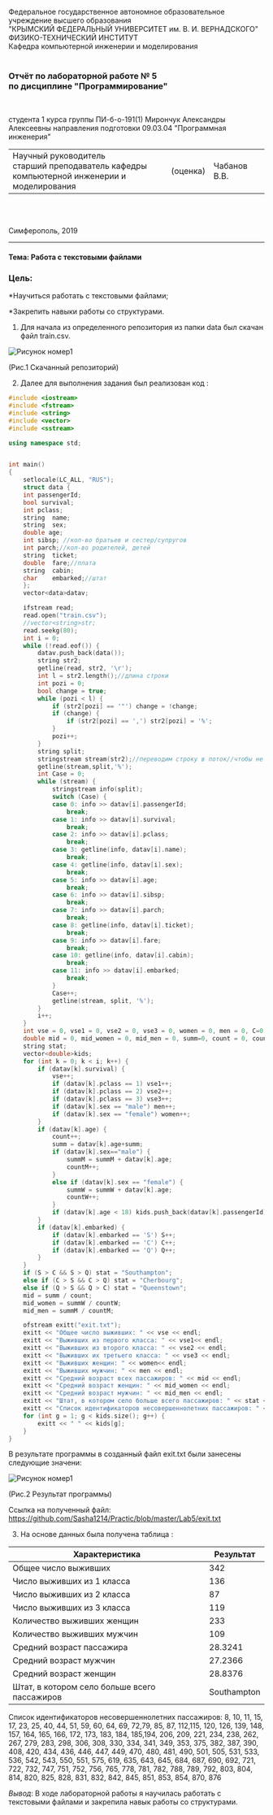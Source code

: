 Федеральное государственное автономное образовательное учреждение высшего образования  
"КРЫМСКИЙ ФЕДЕРАЛЬНЫЙ УНИВЕРСИТЕТ им. В. И. ВЕРНАДСКОГО"  
ФИЗИКО-ТЕХНИЧЕСКИЙ ИНСТИТУТ  
Кафедра компьютерной инженерии и моделирования
<br/><br/>

### Отчёт по лабораторной работе № 5 <br/> по дисциплине "Программирование"
<br/>

студента 1 курса группы ПИ-б-о-191(1)
Мирончук Александры Алексеевны
направления подготовки 09.03.04 "Программная инженерия" 
<br/>

<table>
<tr><td>Научный руководитель<br/> старший преподаватель кафедры<br/> компьютерной инженерии и моделирования</td>
<td>(оценка)</td>
<td>Чабанов В.В.</td>
</tr>
</table>
<br/><br/>

Симферополь, 2019
***
#### Тема: Работа с текстовыми файлами

### Цель: 

*Научиться работать с текстовыми файлами;

*Закрепить навыки работы со структурами.

1. Для начала из определенного репозитория из папки data был скачан файл train.csv.
 
 ![Рисунок номер1](https://sun9-24.userapi.com/c856032/v856032266/21f433/tZECAxbyAdc.jpg)
 
 (Рис.1 Скачанный репозиторий) 
 
2. Далее для выполнения задания был реализован код :

```cpp
#include <iostream>
#include <fstream>
#include <string>
#include <vector>
#include <sstream>

using namespace std;


int main()
{
	setlocale(LC_ALL, "RUS");
	struct data {
	int	passengerId;
	bool survival;
	int	pclass;
	string	name;
	string	sex;
	double age;
	int	sibsp; //кол-во братьев и сестер/супругов
	int	parch;//кол-во родителей, детей
	string	ticket;
	double	fare;//плата
	string	cabin;
	char	embarked;//штат 
	};
	vector<data>datav;

	ifstream read;
	read.open("train.csv");
	//vector<string>str;
	read.seekg(80);
	int i = 0;
	while (!read.eof()) {
		datav.push_back(data());
		string str2;
		getline(read, str2, '\r');
		int l = str2.length();//длина строки
		int pozi = 0;
		bool change = true;
		while (pozi < l) {
			if (str2[pozi] == '"') change = !change;
			if (change) {
				if (str2[pozi] == ',') str2[pozi] = '%';
			}
			pozi++;
		}
		string split;
		stringstream stream(str2);//переводим строку в поток//чтобы не было конфликта типов
		getline(stream,split,'%');
		int Case = 0;
		while (stream) {
			stringstream info(split);
			switch (Case) {
			case 0: info >> datav[i].passengerId;
				break;
			case 1: info >> datav[i].survival;
				break;
			case 2: info >> datav[i].pclass;
				break;
			case 3: getline(info, datav[i].name);
				break;
			case 4: getline(info, datav[i].sex);
				break;
			case 5: info >> datav[i].age;
				break;
			case 6: info >> datav[i].sibsp;
				break;
			case 7: info >> datav[i].parch;
				break;
			case 8: getline(info, datav[i].ticket);
				break;
			case 9: info >> datav[i].fare;
				break;
			case 10: getline(info, datav[i].cabin);
				break;
			case 11: info >> datav[i].embarked;
				break;
			}
			Case++;
			getline(stream, split, '%');
		}
		i++;
	}
	int vse = 0, vse1 = 0, vse2 = 0, vse3 = 0, women = 0, men = 0, C=0, Q=0, S=0;
	double mid = 0, mid_women = 0, mid_men = 0, summ=0, count = 0, countW = 0, countM = 0, summW=0, summM=0;
	string stat;
	vector<double>kids;
	for (int k = 0; k < i; k++) {
		if (datav[k].survival) {
			vse++;
			if (datav[k].pclass == 1) vse1++;
			if (datav[k].pclass == 2) vse2++;
			if (datav[k].pclass == 3) vse3++;
			if (datav[k].sex == "male") men++;
			if (datav[k].sex == "female") women++;
		}
		if (datav[k].age) {
			count++;
			summ = datav[k].age+summ;
			if (datav[k].sex=="male") {
				summM = summM + datav[k].age;
				countM++;
			}
			else if (datav[k].sex == "female") {
				summW = summW + datav[k].age;
				countW++;
			}
			if (datav[k].age < 18) kids.push_back(datav[k].passengerId);
		}
		if (datav[k].embarked) {
			if (datav[k].embarked == 'S') S++;
			if (datav[k].embarked == 'C') C++;
			if (datav[k].embarked == 'Q') Q++;
		}
	}
	if (S > C && S > Q) stat = "Southampton";
	else if (C > S && C > Q) stat = "Cherbourg";
	else if (Q > S && Q > C) stat = "Queenstown";
	mid = summ / count;
	mid_women = summW / countW;
	mid_men = summM / countM;

	ofstream exitt("exit.txt");
	exitt << "Общее число выживших: " << vse << endl;
	exitt << "Выживших из первого класса: " << vse1<< endl;
	exitt << "Выживших из второго класса: " << vse2 << endl;
	exitt << "Выживших их третьего класса: " << vse3 << endl;
	exitt << "Выживших женщин: " << women<< endl;
	exitt << "Выживших мужчин: " << men << endl;
	exitt << "Средний возраст всех пассажиров: " << mid << endl;
	exitt << "Средний возраст женщин: " << mid_women << endl;
	exitt << "Средний возраст мужчин: " << mid_men << endl;
	exitt << "Штат, в котором село больше всего пассажиров: " << stat << endl;
	exitt << "Список идентификаторов несовершеннолетних пассажиров: " << kids[0];
	for (int g = 1; g < kids.size(); g++) {
		exitt << " " << kids[g];
	}
}

```
В результате программы в созданный файл exit.txt были занесены следующие значени:

![Рисунок номер1](https://sun9-32.userapi.com/c856032/v856032266/21f446/wh4CKBp1DOI.jpg)

(Рис.2 Результат программы)

Ссылка на полученный файл: https://github.com/Sasha1214/Practic/blob/master/Lab5/exit.txt

3. На основе данных была получена таблица :

| Характеристика  | Результат |
| ------------- | ------------- |
| Общее число выживших | 342  |
| Число выживших из 1 класса  | 136  |
| Число выживших из 2 класса  | 87  |
| Число выживших из 3 класса  | 119  |
| Количество выживших женщин  | 233  |
| Количество выживших мужчин  | 109  |
| Средний возраст пассажира  | 28.3241  |
| Средний возраст мужчин  | 27.2366  |
|Средний возраст женщин  | 28.8376  |
|Штат, в котором село больше всего пассажиров | Southampton  |

Список идентификаторов несовершеннолетних пассажиров: 8, 10, 11, 15, 17, 23, 25, 40, 44, 51, 59, 60, 64,
69, 72,79, 85, 87, 112,115, 120, 126, 139, 148, 157, 164, 165, 166, 172, 173, 183, 184, 185,194, 206, 209, 
221, 234, 238, 262, 267, 279, 283, 298, 306, 308, 330, 334, 341, 349, 353, 375, 382, 387, 390, 408, 
420, 434, 436, 446, 447, 449, 470, 480, 481, 490, 501, 505, 531, 533, 536, 542, 543, 550, 551, 575,
619, 635, 643, 645, 684, 687, 690, 692, 721, 722, 732, 747, 751, 752, 756, 765, 778, 781, 782, 788, 789,
792, 803, 804, 814, 820, 825, 828, 831, 832, 842, 845, 851, 853, 854, 870, 876 <br/>

*Вывод*: В ходе лабораторной работы я научилась работать с текстовыми файлами и закрепила навык работы со структурами.

